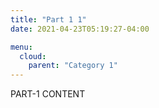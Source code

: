 ```yaml
---
title: "Part 1 1"
date: 2021-04-23T05:19:27-04:00

menu:
  cloud:
    parent: "Category 1"
---
```


PART-1 CONTENT
